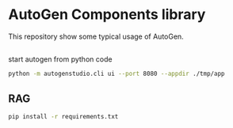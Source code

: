 # AutoGen Components library
This repository show some typical usage of AutoGen.

##
start autogen from python code

```bash
python -m autogenstudio.cli ui --port 8080 --appdir ./tmp/app
```

## RAG

```bash
pip install -r requirements.txt
```



